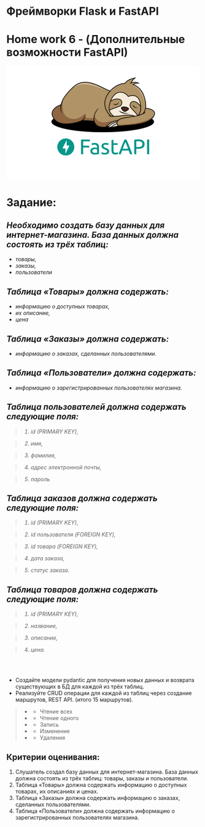 # Фреймворки Flask и FastAPI
# Home work 6 - (Дополнительные возможности FastAPI)

![fastapi.png](fastapi.png)


# <b>Задание:</b>

## <i>Необходимо создать базу данных для интернет-магазина. База данных должна состоять из трёх таблиц: 
- товары, 
- заказы,
- пользователи

## Таблица «Товары» должна содержать: 
- информацию о доступных товарах,
- их описание, 
- цена

## Таблица «Заказы» должна содержать:
- информацию о заказах, сделанных пользователями.

## Таблица «Пользователи» должна содержать:
- информацию о зарегистрированных пользователях магазина.

## Таблица пользователей должна содержать следующие поля: 

> 1. id (PRIMARY KEY), 

> 2. имя, 

> 3. фамилия, 

> 4. адрес электронной почты,

> 5. пароль

## Таблица заказов должна содержать следующие поля: 

> 1. id (PRIMARY KEY), 

> 2. id пользователя (FOREIGN KEY), 

> 3. id товара (FOREIGN KEY), 

> 4. дата заказа,

> 5. статус заказа.

## Таблица товаров должна содержать следующие поля:

> 1. id (PRIMARY KEY), 

> 2. название, 

> 3. описание,

> 4. цена.</i></b>

<br>
<br>

* Создайте модели pydantic для получения новых данных и возврата существующих в БД для каждой из трёх таблиц.
* Реализуйте CRUD операции для каждой из таблиц через создание маршрутов, REST API. (итого 15 маршрутов). 
> * * Чтение всех
> * * Чтение одного
> * * Запись
> * * Изменение
> * * Удаление


## <b>Критерии оценивания:</b>
1. Слушатель создал базу данных для интернет-магазина. База данных должна состоять из трёх таблиц: товары, заказы и пользователи.
2. Таблица «Товары» должна содержать информацию о доступных товарах, их описаниях и ценах.
3. Таблица «Заказы» должна содержать информацию о заказах, сделанных пользователями.
4. Таблица «Пользователи» должна содержать информацию о зарегистрированных пользователях магазина.